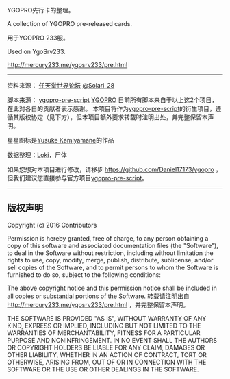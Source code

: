 YGOPRO先行卡的整理。

A collection of YGOPRO pre-released cards.

用于YGOPRO 233服。

Used on YgoSrv233.

http://mercury233.me/ygosrv233/pre.html

*****

资料来源：
[任天堂世界论坛](http://bbs.newwise.com/forum-8-1.html)
[@Solari_28](https://twitter.com/Solari_28)

脚本来源：
[ygopro-pre-script](https://github.com/Fluorohydride/ygopro-pre-script)
[YGOPRO](https://github.com/Fluorohydride/ygopro-scripts)
目前所有脚本来自于以上这2个项目，在此对各自的贡献者表示感谢。
本项目将作为[ygopro-pre-script](https://github.com/Fluorohydride/ygopro-pre-script)的衍生项目，遵循其版权协定（见下方），但本项目额外要求转载时注明出处，并完整保留本声明。

星星图标是[Yusuke Kamiyamane](http://p.yusukekamiyamane.com/)的作品

数据整理：[Loki](https://twitter.com/Daniel17173)，尸体

如果您想对本项目进行修改，请移步 https://github.com/Daniel17173/ygopro ，但我们建议您直接参与官方项目[ygopro-pre-script](https://github.com/Fluorohydride/ygopro-pre-script)。

------------------------------
版权声明
------------------------------
Copyright (c) 2016 Contributors

Permission is hereby granted, free of charge, to any person obtaining a copy of this software and associated documentation files (the "Software"), to deal in the Software without restriction, including without limitation the rights to use, copy, modify, merge, publish, distribute, sublicense, and/or sell copies of the Software, and to permit persons to whom the Software is furnished to do so, subject to the following conditions:

The above copyright notice and this permission notice shall be included in all copies or substantial portions of the Software.
转载请注明出自 http://mercury233.me/ygosrv233/pre.html ，并完整保留本声明。

THE SOFTWARE IS PROVIDED "AS IS", WITHOUT WARRANTY OF ANY KIND, EXPRESS OR IMPLIED, INCLUDING BUT NOT LIMITED TO THE WARRANTIES OF MERCHANTABILITY, FITNESS FOR A PARTICULAR PURPOSE AND NONINFRINGEMENT. IN NO EVENT SHALL THE AUTHORS OR COPYRIGHT HOLDERS BE LIABLE FOR ANY CLAIM, DAMAGES OR OTHER LIABILITY, WHETHER IN AN ACTION OF CONTRACT, TORT OR OTHERWISE, ARISING FROM, OUT OF OR IN CONNECTION WITH THE SOFTWARE OR THE USE OR OTHER DEALINGS IN THE SOFTWARE.
